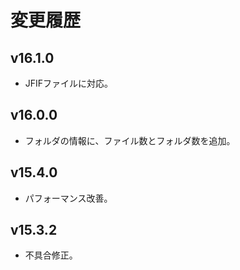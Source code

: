 # 変更履歴

## v16.1.0
* JFIFファイルに対応。

## v16.0.0
* フォルダの情報に、ファイル数とフォルダ数を追加。

## v15.4.0
* パフォーマンス改善。

## v15.3.2
* 不具合修正。
